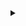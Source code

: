 <details>
  <summary></summary>

<div align="left" class="bold">
  Greetings,
</div>
<br>

I'm Dinis Martinho, an 18-year-old university student with a passion for generative AI, game development, and computer graphics. I have hands-on experience with GANs and DDPMs, exploring applications such as image generation, style transfer, and image inpainting. Additionally, I've actively engaged in various computer vision tasks, including segmentation, classification, and object detection.

I've applied my skills in competitions and projects, contributing to innovative solutions. Notably, I participated in the [ARCADE](https://arcade.grand-challenge.org/) (Automatic Region-based Coronary Artery Disease diagnostics using X-ray angiography images)  competition as a member of the fifth-placed team **[(TeamZERO)](https://arcade.grand-challenge.org/teams/t/3329/)**. Our collaborative effort and innovative approach in the competition deepened my understanding of medical imaging and machine learning in a real-world context.

<br>
<div align="right" class="bold">
  Updated: 19/11/2023
</div>
</details>

<!-- 
<p align="center">
  <img src="https://img.shields.io/badge/-C%23-239120?style=flat&logo=c-sharp&logoColor=white" alt="C#">
  <img src="https://img.shields.io/badge/-Unity-000000?style=flat&logo=unity&logoColor=white" alt="Unity">
  <img src="https://img.shields.io/badge/-HLSL-FFD700?style=flat&logo=unity&logoColor=white" alt="HLSL">
  <img src="https://img.shields.io/badge/-React.js-61DAFB?style=flat&logo=react&logoColor=white" alt="React.js">
  <img src="https://img.shields.io/badge/-Tailwind_CSS-38B2AC?style=flat&logo=tailwind-css&logoColor=white" alt="Tailwind CSS">
  <img src="https://img.shields.io/badge/-Python-3776AB?style=flat&logo=python&logoColor=white" alt="Python">
  <img src="https://img.shields.io/badge/-PyTorch-EE4C2C?style=flat&logo=pytorch&logoColor=white" alt="PyTorch">
  <img src="https://img.shields.io/badge/-TensorFlow-FF6F00?style=flat&logo=tensorflow&logoColor=white" alt="TensorFlow">
</p>
